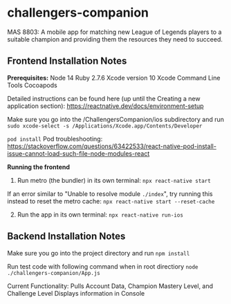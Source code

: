 # challengers-companion
MAS 8803: A mobile app for matching new League of Legends players to a suitable champion and providing them the resources they need to succeed.

## Frontend Installation Notes

**Prerequisites:**
Node 14
Ruby 2.7.6
Xcode version 10
Xcode Command Line Tools
Cocoapods

Detailed instructions can be found here (up until the Creating a new application section): https://reactnative.dev/docs/environment-setup

Make sure you go into the /ChallengersCompanion/ios subdirectory and run 
`sudo xcode-select -s /Applications/Xcode.app/Contents/Developer`

`pod install`
Pod troubleshooting: https://stackoverflow.com/questions/63422533/react-native-pod-install-issue-cannot-load-such-file-node-modules-react

**Running the frontend**

1. Run metro (the bundler) in its own terminal:
`npx react-native start`

If an error similar to "Unable to resolve module `./index`", try running this instead to reset the metro cache: 
`npx react-native start --reset-cache`

2. Run the app in its own terminal:
`npx react-native run-ios`

## Backend Installation Notes

Make sure you go into the project directory and run 
`npm install`

Run test code with following command when in root directiory
`node ./challengers-companion/App.js`


Current Functionality:
Pulls Account Data, Champion Mastery Level, and Challenge Level
Displays information in Console